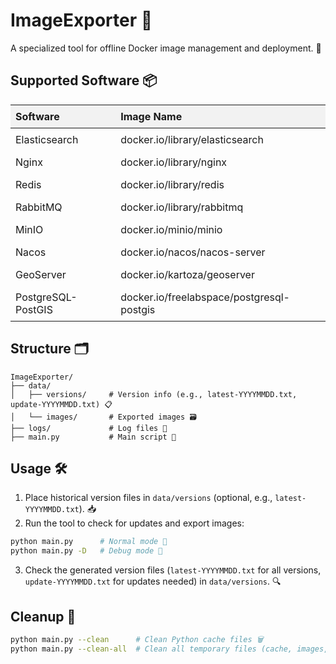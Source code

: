 # ImageExporter 🐳

A specialized tool for offline Docker image management and deployment. 🚢

## Supported Software 📦

<table style="border-collapse: collapse; width: 100%;">
  <thead>
    <tr style="background-color:rgb(242, 242, 242);">
      <th style="text-align: left; padding: 8px; vertical-align: middle;">Software</th>
      <th style="text-align: left; padding: 8px; vertical-align: middle;">Image Name</th>
    </tr>
  </thead>
  <tbody>
    <tr>
      <td style="text-align: left; padding: 8px; vertical-align: middle;">Elasticsearch </td>
      <td style="text-align: left; padding: 8px; vertical-align: middle;">docker.io/library/elasticsearch</td>
    </tr>
    <tr>
      <td style="text-align: left; padding: 8px; vertical-align: middle;">Nginx </td>
      <td style="text-align: left; padding: 8px; vertical-align: middle;">docker.io/library/nginx</td>
    </tr>
    <tr>
      <td style="text-align: left; padding: 8px; vertical-align: middle;">Redis </td>
      <td style="text-align: left; padding: 8px; vertical-align: middle;">docker.io/library/redis</td>
    </tr>
    <tr>
      <td style="text-align: left; padding: 8px; vertical-align: middle;">RabbitMQ </td>
      <td style="text-align: left; padding: 8px; vertical-align: middle;">docker.io/library/rabbitmq</td>
    </tr>
    <tr>
      <td style="text-align: left; padding: 8px; vertical-align: middle;">MinIO </td>
      <td style="text-align: left; padding: 8px; vertical-align: middle;">docker.io/minio/minio</td>
    </tr>
    <tr>
      <td style="text-align: left; padding: 8px; vertical-align: middle;">Nacos </td>
      <td style="text-align: left; padding: 8px; vertical-align: middle;">docker.io/nacos/nacos-server</td>
    </tr>
    <tr>
      <td style="text-align: left; padding: 8px; vertical-align: middle;">GeoServer </td>
      <td style="text-align: left; padding: 8px; vertical-align: middle;">docker.io/kartoza/geoserver</td>
    </tr>
    <tr>
      <td style="text-align: left; padding: 8px; vertical-align: middle;">PostgreSQL-PostGIS </td>
      <td style="text-align: left; padding: 8px; vertical-align: middle;">docker.io/freelabspace/postgresql-postgis</td>
    </tr>
  </tbody>
</table>



## Structure 🗂️

```
ImageExporter/
├── data/
│   ├── versions/     # Version info (e.g., latest-YYYYMMDD.txt, update-YYYYMMDD.txt) 📋
│   └── images/       # Exported images 🗃️
├── logs/             # Log files 📜
├── main.py           # Main script 🚀
```

## Usage 🛠️

1. Place historical version files in `data/versions` (optional, e.g., `latest-YYYYMMDD.txt`). 📥
2. Run the tool to check for updates and export images:

```bash
python main.py      # Normal mode 🌟
python main.py -D   # Debug mode 🐞
```

3. Check the generated version files (`latest-YYYYMMDD.txt` for all versions, `update-YYYYMMDD.txt` for updates needed) in `data/versions`. 🔍

## Cleanup 🧹

```bash
python main.py --clean      # Clean Python cache files 🗑️
python main.py --clean-all  # Clean all temporary files (cache, images, logs, today's versions) 🗑️🔥
```